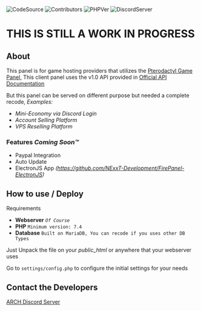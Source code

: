 ![CodeSource](https://shields.io/badge/Code-Open%20Source-brightgreen?style=for-the-badge&logo=github) ![Contributors](https://img.shields.io/github/contributors-anon/NWJ9PB/Pterodactyl-Client-Panel-PHP?label=Contributors&style=for-the-badge) ![PHPVer](https://img.shields.io/badge/PHP->%207.4.14-blue?style=for-the-badge) ![DiscordServer](https://img.shields.io/discord/787130567103348737?logo=discord&logoColor=white&style=for-the-badge)

# THIS IS STILL A WORK IN PROGRESS

## About

This panel is for game hosting providers that utilizes the [Pterodactyl Game Panel](https://github.com/pterodactyl/panel "Pterodactyl Game Panel"), This client panel uses the v1.0 API provided in [Official API Documentation](https://dashflo.net/docs/api/pterodactyl/v1/ "Official API Documentation")

But this panel can be served on different purpose but needed a complete recode,
*Examples:*

- *Mini-Economy via Discord Login*
- *Account Selling Platform*
- *VPS Reselling Platform*

### Features *Coming Soon:tm:*

- Paypal Integration
- Auto Update
- ElectronJS App *(https://github.com/NExxT-Development/FirePanel-ElectronJS)*

## How to use / Deploy

Requirements

- **Webserver** *`Of Course`*
- **PHP** `Minimum version: 7.4`
- **Database** `Built on MariaDB, You can recode if you uses other DB Types`

Just Unpack the file on your *public_html* or anywhere that your webserver uses

Go to `settings/config.php` to configure the initial settings for your needs

## Contact the Developers

[ARCH Discord Server](http://discord.gg/gHrgYHatRs "ARCH Discord Server")

